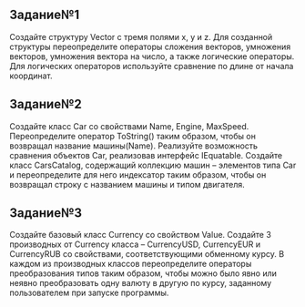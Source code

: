## Задание№1
Создайте структуру Vector с тремя полями x, y и z. 
Для созданной структуры переопределите операторы сложения векторов, умножения векторов, умножения вектора на число, а также логические операторы. Для логических операторов используйте сравнение по длине от начала координат.

## Задание№2
Создайте класс Car со свойствами Name, Engine, MaxSpeed. Переопределите оператор ToString() таким образом, чтобы он возвращал название машины(Name). Реализуйте возможность сравнения объектов Car, реализовав интерфейс IEquatable<Car>. 
Создайте класс CarsCatalog, содержащий коллекцию машин – элементов типа Car и переопределите для него индексатор таким образом, чтобы он возвращал строку с названием машины и типом двигателя.

## Задание№3
Создайте базовый класс Currency со свойством Value. Создайте 3 производных от Currency класса – CurrencyUSD, CurrencyEUR и CurrencyRUB со свойствами, соответствующими обменному курсу. В каждом из производных классов переопределите операторы преобразования типов таким образом, чтобы можно было явно или неявно преобразовать одну валюту в другую по курсу, заданному пользователем при запуске программы.
